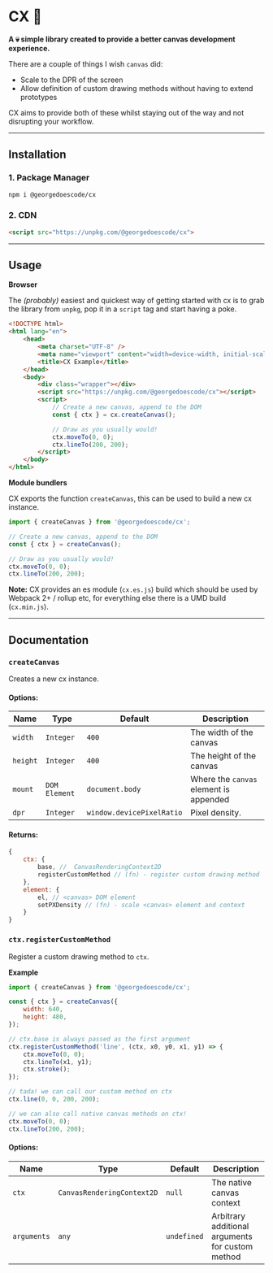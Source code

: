 # CX 🎨

**A 💀 simple library created to provide a better canvas development experience.**

There are a couple of things I wish `canvas` did:

-   Scale to the DPR of the screen
-   Allow definition of custom drawing methods without having to extend prototypes

CX aims to provide both of these whilst staying out of the way and not disrupting your workflow.

---

## Installation

### 1. Package Manager

```bash
npm i @georgedoescode/cx
```

### 2. CDN

```html
<script src="https://unpkg.com/@georgedoescode/cx">
```

---

## Usage

**Browser**

The _(probably)_ easiest and quickest way of getting started with cx is to grab the library from `unpkg`, pop it in a `script` tag and start having a poke.

```html
<!DOCTYPE html>
<html lang="en">
    <head>
        <meta charset="UTF-8" />
        <meta name="viewport" content="width=device-width, initial-scale=1.0" />
        <title>CX Example</title>
    </head>
    <body>
        <div class="wrapper"></div>
        <script src="https://unpkg.com/@georgedoescode/cx"></script>
        <script>
            // Create a new canvas, append to the DOM
            const { ctx } = cx.createCanvas();

            // Draw as you usually would!
            ctx.moveTo(0, 0);
            ctx.lineTo(200, 200);
        </script>
    </body>
</html>
```

**Module bundlers**

CX exports the function `createCanvas`, this can be used to build a new cx instance.

```javascript
import { createCanvas } from '@georgedoescode/cx';

// Create a new canvas, append to the DOM
const { ctx } = createCanvas();

// Draw as you usually would!
ctx.moveTo(0, 0);
ctx.lineTo(200, 200);
```

**Note:** CX provides an es module (`cx.es.js`) build which should be used by Webpack 2+ / rollup etc, for everything else there is a UMD build (`cx.min.js`).

---

## Documentation

### `createCanvas`

Creates a new cx instance.

#### Options:

| Name     | Type          | Default                   | Description                            |
| -------- | ------------- | ------------------------- | -------------------------------------- |
| `width`  | `Integer`     | `400`                     | The width of the canvas                |
| `height` | `Integer`     | `400`                     | The height of the canvas               |
| `mount`  | `DOM Element` | `document.body`           | Where the `canvas` element is appended |
| `dpr`    | `Integer`     | `window.devicePixelRatio` | Pixel density.                         |

#### Returns:

```javascript
{
    ctx: {
        base, //  CanvasRenderingContext2D
        registerCustomMethod // (fn) - register custom drawing method
    },
    element: {
        el, // <canvas> DOM element
        setPXDensity // (fn) - scale <canvas> element and context
    }
}
```

### `ctx.registerCustomMethod`

Register a custom drawing method to `ctx`.

**Example**

```javascript
import { createCanvas } from '@georgedoescode/cx';

const { ctx } = createCanvas({
    width: 640,
    height: 480,
});

// ctx.base is always passed as the first argument
ctx.registerCustomMethod('line', (ctx, x0, y0, x1, y1) => {
    ctx.moveTo(0, 0);
    ctx.lineTo(x1, y1);
    ctx.stroke();
});

// tada! we can call our custom method on ctx
ctx.line(0, 0, 200, 200);

// we can also call native canvas methods on ctx!
ctx.moveTo(0, 0);
ctx.lineTo(200, 200);
```

#### Options:

| Name        | Type                       | Default     | Description                                      |
| ----------- | -------------------------- | ----------- | ------------------------------------------------ |
| `ctx`       | `CanvasRenderingContext2D` | `null`      | The native canvas context                        |
| `arguments` | `any`                      | `undefined` | Arbitrary additional arguments for custom method |
